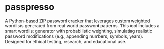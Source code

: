 # passpresso
A Python-based ZIP password cracker that leverages custom weighted wordlists generated from real-world password patterns. This tool includes a smart wordlist generator with probabilistic weighting, simulating realistic password modifications (e.g., appending numbers, symbols, years). Designed for ethical testing, research, and educational use.
